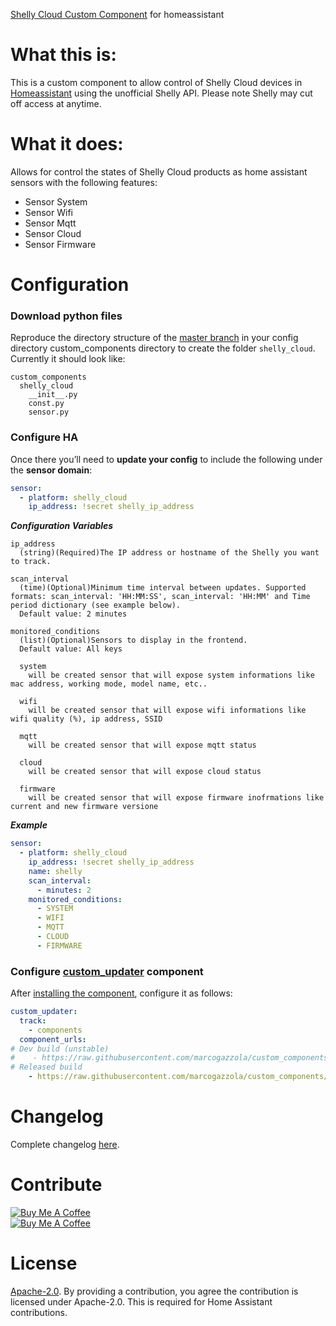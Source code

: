 [Shelly Cloud Custom Component](https://github.com/marcogazzola/custom_components) for homeassistant

# What this is:
This is a custom component to allow control of Shelly Cloud devices in [Homeassistant](https://home-assistant.io) using the unofficial Shelly API. Please note Shelly may cut off access at anytime.

# What it does:
Allows for control the states of Shelly Cloud products as home assistant sensors with the following features:

* Sensor System
* Sensor Wifi
* Sensor Mqtt
* Sensor Cloud
* Sensor Firmware

# Configuration
### Download python files
Reproduce the directory structure of the [master branch](https://github.com/marcogazzola/custom_components) in your config directory custom_components directory to create the folder `shelly_cloud`. Currently it should look like:
```
custom_components
  shelly_cloud
    __init__.py
    const.py
    sensor.py
```
### Configure HA
Once there you’ll need to **update your config** to include the following under the **sensor domain**:

```yaml
sensor:
  - platform: shelly_cloud
    ip_address: !secret shelly_ip_address
```

***Configuration Variables***
```
ip_address
  (string)(Required)The IP address or hostname of the Shelly you want to track.

scan_interval
  (time)(Optional)Minimum time interval between updates. Supported formats: scan_interval: 'HH:MM:SS', scan_interval: 'HH:MM' and Time period dictionary (see example below).
  Default value: 2 minutes

monitored_conditions
  (list)(Optional)Sensors to display in the frontend.
  Default value: All keys
  
  system
    will be created sensor that will expose system informations like mac address, working mode, model name, etc..

  wifi
    will be created sensor that will expose wifi informations like wifi quality (%), ip address, SSID

  mqtt
    will be created sensor that will expose mqtt status

  cloud
    will be created sensor that will expose cloud status

  firmware
    will be created sensor that will expose firmware inofrmations like current and new firmware versione
```

***Example***
```yaml
sensor:
  - platform: shelly_cloud
    ip_address: !secret shelly_ip_address
    name: shelly
    scan_interval:
      - minutes: 2
    monitored_conditions:
      - SYSTEM
      - WIFI
      - MQTT
      - CLOUD
      - FIRMWARE
```

### Configure [custom_updater](https://github.com/custom-components/custom_updater) component
After [installing the component](https://github.com/custom-components/custom_updater/wiki/Installation), configure it as follows:

```yaml
custom_updater:
  track:
    - components
  component_urls:
# Dev build (unstable)
#    - https://raw.githubusercontent.com/marcogazzola/custom_components/dev/custom_components.json
# Released build
    - https://raw.githubusercontent.com/marcogazzola/custom_components/master/custom_components.json
```


# Changelog
Complete changelog [here](https://github.com/marcogazzola/custom_components/blob/master/CHANGELOG.md).

# Contribute
<a href="https://www.buymeacoffee.com/Gazzolinho" target="_blank"><img src="https://www.buymeacoffee.com/assets/img/custom_images/orange_img.png" alt="Buy Me A Coffee" style="height: auto !important;width: auto !important;" ></a>
<br>
<a href="https://paypal.me/pools/c/8cMcW6wRNZ" target="_blank"><img src="https://www.paypalobjects.com/webstatic/mktg/logo/pp_cc_mark_37x23.jpg" alt="Buy Me A Coffee" style="height: auto !important;width: auto !important;" ></a>


# License
[Apache-2.0](LICENSE). By providing a contribution, you agree the contribution is licensed under Apache-2.0. This is required for Home Assistant contributions.
